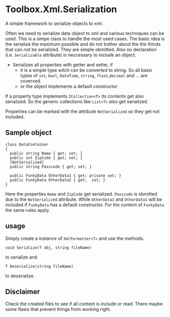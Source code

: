 # Toolbox.Xml.Serialization
A simple framework to serialize objects to xml.

Often we need to serialize data object to xml and various techniques can be used. This is a simpe class to handle the most used cases. 
The basic idea is the serialize the maximum possible and do not bother about the the thinds that can not be serialized. They are simple obmitted. Also no declaration (i.e. `Serializable` attribute) is neccessary to include an object.

* Serializes all properties with getter and setter, if
  * it is a simple type witch can be converted to string. So all basic types of `int`, `bool`, `DateTime`, `string`, `float`,`decimal` and ... are coverved.
  * or the object implements a default constructor
  
If a property type implements `ICollection<T>` its contents get also serialized. So the generic collections like `List<T>` also get serialized.
  
Properties can be marked with the attribute `NotSerialized` so they get not included.

## Sample object
```
class DataContainer
{   
  public string Name { get; set; }
  public int ZipCode { get; set; }  
  [NotSerialized] 
  public string Passcode { get; set; }
  
  public FunkyData OtherData1 { get; private set; }
  public FunkyData OtherData2 { get;  set; }
}
```
Here the properties `Name` and `ZipCode` get serialized. `Passcode` is obmitted due to the `NotSerialized` attribute. While `OtherData1` and `OtherData1` will be included if `FunkyData` has a default constructor. For the content of `FunkyData` the same rules apply.
    
## usage

Simply create a instance of `XmlFormatter<T>` and use the methods.
```
void Serialize(T obj, string fileName)
```
to serialize and
```
T Deserialize(string fileName)
```
to deserialize.

## Disclaimer
Check the created files to see if all content is include or read. There maybe some flaws that prevent things from working right.
